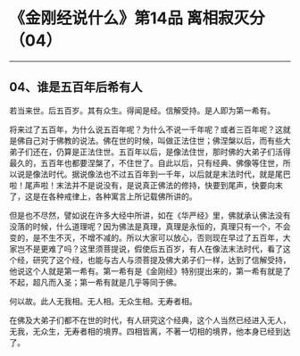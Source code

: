 # 《金刚经说什么》第14品 离相寂灭分（04）

------

## 04、谁是五百年后希有人

若当来世。后五百岁。其有众生。得闻是经。信解受持。是人即为第一希有。

将来过了五百年，为什么说五百年呢？为什么不说一千年呢？或者三百年呢？这就是佛自己对于佛教的说法。佛在世的时候，叫做正法住世；佛涅槃以后，而有些大弟子们还在，仍算是正法住世。五百年以后，是像法住世，那时佛的大弟子们活得最久的，五百年也都要涅槃了，不住世了。自此以后，只有经典、佛像等住世，所以说是像法时代。据说像法也不过五百年到一千年，以后就是末法时代，就是尾巴啦！尾声啦！末法并不是说没有，是说真正佛法的修持，快要到尾声，快要向末了，这是在各种戒律上，各种寓言上所记载佛所讲的。

但是也不尽然，譬如说在许多大经中所讲，如在《华严经》里，佛就承认佛法没有没落的时候，什么道理呢？因为佛法是真理，真理是永恒的，真理只有一个，不会变的，是不生不灭，不增不减的。所以大家可以放心，否则现在早过了五百年，大家岂不是更难了吗？这里须菩提说，假使后五百岁，有人在像法末法时代，看了这个经，研究了这个经，也能与古人与须菩提及佛大弟子们一样，达到了信解受持，他说这个人就是第一希有。第一希有是《金刚经》特别提出来的，第一希有就是了不起，超凡而入圣；第一希有就是几乎等同于佛。

何以故。此人无我相。无人相。无众生相。无寿者相。

在佛及大弟子们都不在世的时代，有人研究这个经典，这个人当然已经进入无人，无我，无众生，无寿者相的境界。四相皆离，不著一切相的境界，他本身已经到达了。

